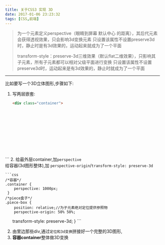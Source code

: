 ```yaml
---
title: 关于CSS3 实现 3D
date: 2017-01-06 23:23:32
tags: [CSS,前端]
---
```


> 为一个元素定义perspective（眼睛到屏幕 默认中心 的距离），其后代元素会获得透视效果，只会影响3d变换元素 只设置该属性不设置preserve3d时，静止时是有3d效果的，运动起来就成为了一个平面  
> 
> transform-style：preserve-3d三维效果（默认flat二维效果），只影响其子元素，所有子元素都可以相对父级平面进行变换 只设置该属性不设置preserve3d时，运动起来是有3d效果的，静止时就成为了一个平面

---

比如要写一个3D立体图形,步骤如下:

1. 写两层嵌套:
	
	```html
	<div class="container">
    <div class="piece-box">
        <div class="piece piece-1"></div>
        <div class="piece piece-2"></div>
        <div class="piece piece-3"></div>
        <div class="piece piece-4"></div>
        <div class="piece piece-5"></div>
        <div class="piece piece-6"></div>
   	 </div>
	</div>
	```
2. 给最外层container,加`perspective`  
	给容器(3d图形整体),加 `perspective-origin`/`transform-style: preserve-3d`

	```css
	/*容器*/
	.container {
	    perspective: 1000px;
	 }
	/*piece盒子*/
	.piece-box {
	 	position: relative;//为子元素绝对定位提供参照物 
	 	perspective-origin: 50% 50%;
     	transform-style: preserve-3d;
	 }
	```

2. 由里边那些div,通过`定位和3d变换`拼接好一个完整的3D图形,
3. **容器container**整体做3D变换